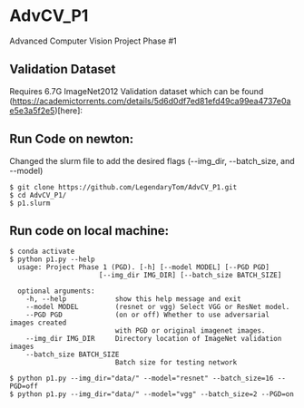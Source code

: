 # AdvCV_P1
Advanced Computer Vision Project Phase #1

## Validation Dataset
Requires 6.7G ImageNet2012 Validation dataset which can be found (https://academictorrents.com/details/5d6d0df7ed81efd49ca99ea4737e0ae5e3a5f2e5)[here]:


## Run Code on newton:
Changed the slurm file to add the desired flags (--img_dir, --batch_size, and --model)
``` 
$ git clone https://github.com/LegendaryTom/AdvCV_P1.git
$ cd AdvCV_P1/
$ p1.slurm
```

## Run code on local machine:
```
$ conda activate
$ python p1.py --help
  usage: Project Phase 1 (PGD). [-h] [--model MODEL] [--PGD PGD] 
                      [--img_dir IMG_DIR] [--batch_size BATCH_SIZE]

  optional arguments:
    -h, --help            show this help message and exit
    --model MODEL         (resnet or vgg) Select VGG or ResNet model.
    --PGD PGD             (on or off) Whether to use adversarial images created
                          with PGD or original imagenet images.
    --img_dir IMG_DIR     Directory location of ImageNet validation images
    --batch_size BATCH_SIZE
                          Batch size for testing network
                        
$ python p1.py --img_dir="data/" --model="resnet" --batch_size=16 --PGD=off
$ python p1.py --img_dir="data/" --model="vgg" --batch_size=2 --PGD=on
```
